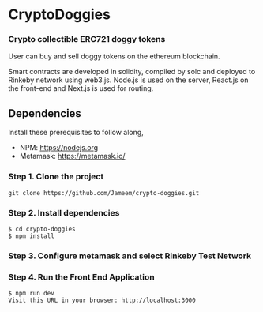 # CryptoDoggies

### Crypto collectible ERC721 doggy tokens

User can buy and sell doggy tokens on the ethereum blockchain.

Smart contracts are developed in solidity, compiled by solc and deployed to Rinkeby network using web3.js. Node.js is used on the server, React.js on the front-end and Next.js is used for routing. 

## Dependencies

Install these prerequisites to follow along,

- NPM: https://nodejs.org
- Metamask: https://metamask.io/

### Step 1. Clone the project

```
git clone https://github.com/Jameem/crypto-doggies.git
```
### Step 2. Install dependencies

```
$ cd crypto-doggies
$ npm install
```
### Step 3. Configure metamask and select Rinkeby Test Network

### Step 4. Run the Front End Application

```
$ npm run dev
Visit this URL in your browser: http://localhost:3000
```



